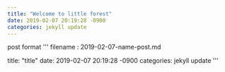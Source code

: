 ```yaml
---
title: "Welcome to little forest"
date: 2019-02-07 20:19:28 -0900
categories: jekyll update
---
```

post format
'''
filename : 2019-02-07-name-post.md

title: "title"
date: 2019-02-07 20:19:28 -0900
categories: jekyll update
'''
